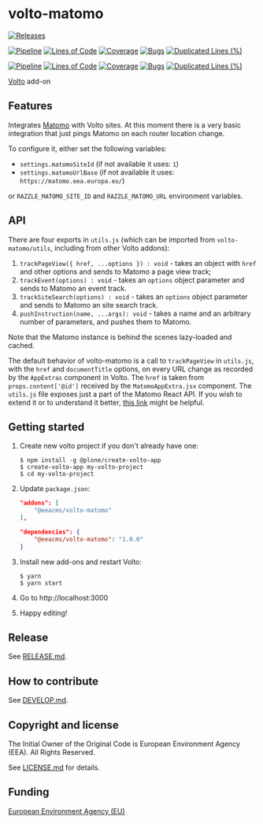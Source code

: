 # volto-matomo

[![Releases](https://img.shields.io/github/v/release/eea/volto-matomo)](https://github.com/eea/volto-matomo/releases)

[![Pipeline](https://ci.eionet.europa.eu/buildStatus/icon?job=volto-addons%2Fvolto-matomo%2Fmaster&subject=master)](https://ci.eionet.europa.eu/view/Github/job/volto-addons/job/volto-matomo/job/master/display/redirect)
[![Lines of Code](https://sonarqube.eea.europa.eu/api/project_badges/measure?project=volto-matomo-master&metric=ncloc)](https://sonarqube.eea.europa.eu/dashboard?id=volto-matomo-master)
[![Coverage](https://sonarqube.eea.europa.eu/api/project_badges/measure?project=volto-matomo-master&metric=coverage)](https://sonarqube.eea.europa.eu/dashboard?id=volto-matomo-master)
[![Bugs](https://sonarqube.eea.europa.eu/api/project_badges/measure?project=volto-matomo-master&metric=bugs)](https://sonarqube.eea.europa.eu/dashboard?id=volto-matomo-master)
[![Duplicated Lines (%)](https://sonarqube.eea.europa.eu/api/project_badges/measure?project=volto-matomo-master&metric=duplicated_lines_density)](https://sonarqube.eea.europa.eu/dashboard?id=volto-matomo-master)

[![Pipeline](https://ci.eionet.europa.eu/buildStatus/icon?job=volto-addons%2Fvolto-matomo%2Fdevelop&subject=develop)](https://ci.eionet.europa.eu/view/Github/job/volto-addons/job/volto-matomo/job/develop/display/redirect)
[![Lines of Code](https://sonarqube.eea.europa.eu/api/project_badges/measure?project=volto-matomo-develop&metric=ncloc)](https://sonarqube.eea.europa.eu/dashboard?id=volto-matomo-develop)
[![Coverage](https://sonarqube.eea.europa.eu/api/project_badges/measure?project=volto-matomo-develop&metric=coverage)](https://sonarqube.eea.europa.eu/dashboard?id=volto-matomo-develop)
[![Bugs](https://sonarqube.eea.europa.eu/api/project_badges/measure?project=volto-matomo-develop&metric=bugs)](https://sonarqube.eea.europa.eu/dashboard?id=volto-matomo-develop)
[![Duplicated Lines (%)](https://sonarqube.eea.europa.eu/api/project_badges/measure?project=volto-matomo-develop&metric=duplicated_lines_density)](https://sonarqube.eea.europa.eu/dashboard?id=volto-matomo-develop)

[Volto](https://github.com/plone/volto) add-on

## Features

Integrates [Matomo](https://matomo.org/) with Volto sites. At this moment there is a very basic integration that just pings Matomo on each router location change.

To configure it, either set the following variables:

- `settings.matomoSiteId` (if not available it uses: `1`)
- `settings.matomoUrlBase` (if not available it uses: `https://matomo.eea.europa.eu/`)

or `RAZZLE_MATOMO_SITE_ID` and `RAZZLE_MATOMO_URL` environment variables.

## API

There are four exports in `utils.js` (which can be imported from `volto-matomo/utils`, including from other Volto addons):

1. `trackPageView({ href, ...options }) : void` - takes an object with `href` and other options and sends to Matomo a page view track;
2. `trackEvent(options) : void` - takes an `options` object parameter and sends to Matomo an event track.
3. `trackSiteSearch(options) : void` - takes an `options` object parameter and sends to Matomo an site search track.
4. `pushInstruction(name, ...args): void` - takes a name and an arbitrary number of parameters, and pushes them to Matomo.

Note that the Matomo instance is behind the scenes lazy-loaded and cached.

The default behavior of volto-matomo is a call to `trackPageView` in `utils.js`, with the `href` and `documentTitle` options, on every URL change as recorded by the `AppExtras` component in Volto. The `href` is taken from `props.content['@id']` received by the `MatomoAppExtra.jsx` component. The `utils.js` file exposes just a part of the Matomo React API. If you wish to extend it or to understand it better, [this link](https://github.com/Amsterdam/matomo-tracker/tree/master/packages/react) might be helpful.

## Getting started

1. Create new volto project if you don't already have one:

   ```
   $ npm install -g @plone/create-volto-app
   $ create-volto-app my-volto-project
   $ cd my-volto-project
   ```

1. Update `package.json`:

   ```json
   "addons": [
       "@eeacms/volto-matomo"
   ],

   "dependencies": {
       "@eeacms/volto-matomo": "1.0.0"
   }
   ```

1. Install new add-ons and restart Volto:

   ```
   $ yarn
   $ yarn start
   ```

1. Go to http://localhost:3000

1. Happy editing!

## Release

See [RELEASE.md](https://github.com/eea/volto-matomo/blob/master/RELEASE.md).

## How to contribute

See [DEVELOP.md](https://github.com/eea/volto-matomo/blob/master/DEVELOP.md).

## Copyright and license

The Initial Owner of the Original Code is European Environment Agency (EEA).
All Rights Reserved.

See [LICENSE.md](https://github.com/eea/volto-matomo/blob/master/LICENSE.md) for details.

## Funding

[European Environment Agency (EU)](http://eea.europa.eu)
